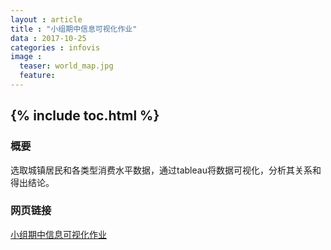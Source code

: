 ```yaml
---
layout : article
title : "小组期中信息可视化作业"
data : 2017-10-25
categories : infovis
image :
  teaser: world_map.jpg
  feature:
---
```

{% include toc.html %}
---

### 概要
选取城镇居民和各类型消费水平数据，通过tableau将数据可视化，分析其关系和得出结论。

### 网页链接
[小组期中信息可视化作业](/infovis/term_project.html)

